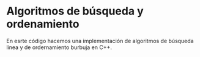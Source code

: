 # Algoritmos de búsqueda y ordenamiento

En esrte código hacemos una implementación de algoritmos de búsqueda linea y de ordernamiento burbuja en C++.
